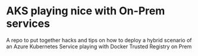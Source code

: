 # AKS playing nice with On-Prem services 

A repo to put together hacks and tips on how to deploy a hybrid scenario of an Azure Kubernetes Service playing with Docker Trusted Registry on Prem

